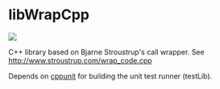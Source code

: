 # libWrapCpp
<img src="https://travis-ci.org/jbatista/libWrapCpp.svg?branch=master"/>

C++ library based on Bjarne Stroustrup's call wrapper.
See http://www.stroustrup.com/wrap_code.cpp

Depends on [cppunit](https://www.freedesktop.org/wiki/Software/cppunit/) for building the unit test runner (testLib).
